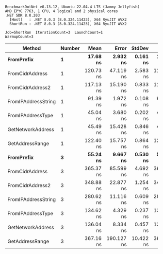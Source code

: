 ```

BenchmarkDotNet v0.13.12, Ubuntu 22.04.4 LTS (Jammy Jellyfish)
AMD EPYC 7763, 1 CPU, 4 logical and 2 physical cores
.NET SDK 8.0.203
  [Host]   : .NET 8.0.3 (8.0.324.11423), X64 RyuJIT AVX2
  ShortRun : .NET 8.0.3 (8.0.324.11423), X64 RyuJIT AVX2

Job=ShortRun  IterationCount=3  LaunchCount=1  
WarmupCount=3  

```
| Method              | Number | Mean      | Error      | StdDev    | Min       | Max       | Gen0   | Allocated |
|-------------------- |------- |----------:|-----------:|----------:|----------:|----------:|-------:|----------:|
| **FromPrefix**          | **1**      |  **17.68 ns** |   **2.932 ns** |  **0.161 ns** |  **17.53 ns** |  **17.85 ns** | **0.0007** |      **56 B** |
| FromCidrAddress     | 1      | 120.73 ns |  47.119 ns |  2.583 ns | 119.18 ns | 123.71 ns | 0.0012 |     112 B |
| FromCidrAddress2    | 1      | 117.13 ns |  15.190 ns |  0.833 ns | 116.22 ns | 117.86 ns | 0.0012 |     112 B |
| FromIPAddressString | 1      |  91.39 ns |   1.972 ns |  0.108 ns |  91.28 ns |  91.49 ns | 0.0006 |      56 B |
| FromIPAddressType   | 1      |  45.04 ns |   3.680 ns |  0.202 ns |  44.85 ns |  45.25 ns | 0.0010 |      88 B |
| GetNetworkAddress   | 1      |  45.49 ns |  15.428 ns |  0.846 ns |  44.55 ns |  46.17 ns | 0.0007 |      56 B |
| GetAddressRange     | 1      | 122.40 ns |  15.757 ns |  0.864 ns | 121.72 ns | 123.37 ns | 0.0019 |     168 B |
| **FromPrefix**          | **3**      |  **55.24 ns** |   **9.667 ns** |  **0.530 ns** |  **54.83 ns** |  **55.84 ns** | **0.0020** |     **168 B** |
| FromCidrAddress     | 3      | 365.37 ns |  85.599 ns |  4.692 ns | 362.42 ns | 370.78 ns | 0.0038 |     336 B |
| FromCidrAddress2    | 3      | 348.88 ns |  22.877 ns |  1.254 ns | 348.02 ns | 350.32 ns | 0.0038 |     336 B |
| FromIPAddressString | 3      | 280.62 ns |  11.116 ns |  0.609 ns | 280.14 ns | 281.31 ns | 0.0019 |     168 B |
| FromIPAddressType   | 3      | 134.62 ns |   4.329 ns |  0.237 ns | 134.47 ns | 134.90 ns | 0.0031 |     264 B |
| GetNetworkAddress   | 3      | 136.04 ns |   8.334 ns |  0.457 ns | 135.77 ns | 136.56 ns | 0.0019 |     168 B |
| GetAddressRange     | 3      | 367.16 ns | 190.127 ns | 10.422 ns | 360.60 ns | 379.18 ns | 0.0057 |     504 B |
